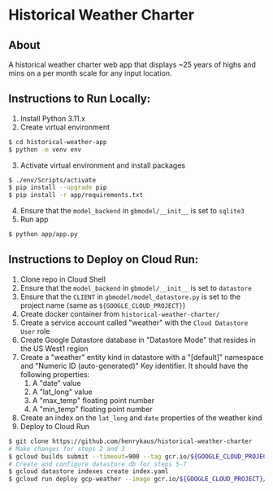 # Historical Weather Charter

## About

A historical weather charter web app that displays ~25 years of highs and mins on a per month scale for any input location.

## Instructions to Run Locally:

1. Install Python 3.11.x
2. Create virtual environment

```bash
$ cd historical-weather-app
$ python -m venv env
```

3. Activate virtual environment and install packages

```bash
$ ./env/Scripts/activate
$ pip install --upgrade pip
$ pip install -r app/requirements.txt
```

4. Ensure that the `model_backend` in `gbmodel/__init__` is set to `sqlite3`
5. Run app

```bash
$ python app/app.py
```

## Instructions to Deploy on Cloud Run:

1. Clone repo in Cloud Shell
2. Ensure that the `model_backend` in `gbmodel/__init__` is set to `datastore`
3. Ensure that the `CLIENT` in `gbmodel/model_datastore.py` is set to the project name (same as `${GOOGLE_CLOUD_PROJECT}`)
4. Create docker container from `historical-weather-charter/`
5. Create a service account called "weather" with the `Cloud Datastore User` role
6. Create Google Datastore database in "Datastore Mode" that resides in the US West1 region
7. Create a "weather" entity kind in datastore with a "\[default\]" namespace and "Numeric ID (auto-generated)" Key identifier. It should have the following properties:
   1. A "date" value
   2. A "lat_long" value
   3. A "max_temp" floating point number
   4. A "min_temp" floating point number
8. Create an index on the `lat_long` and `date` properties of the weather kind
9. Deploy to Cloud Run

```bash
$ git clone https://github.com/henrykaus/historical-weather-charter
# Make changes for steps 2 and 3
$ gcloud builds submit --timeout=900 --tag gcr.io/${GOOGLE_CLOUD_PROJECT}/gcp-weather
# Create and configure datastore db for steps 5-7
$ gcloud datastore indexes create index.yaml
$ gcloud run deploy gcp-weather --image gcr.io/${GOOGLE_CLOUD_PROJECT}/gcp-weather --service-account weather@${GOOGLE_CLOUD_PROJECT}.iam.gserviceaccount.com
```
